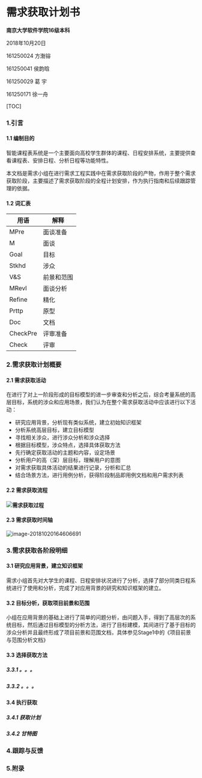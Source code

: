 # 需求获取计划书

**南京大学软件学院16级本科**

2018年10月20日



161250024 方渤镕

161250041 侯韵晗

161250029 葛    宇

161250171 徐一舟



[TOC]

### 1.引言

#### 1.1 编制目的

​	智能课程表系统是一个主要面向高校学生群体的课程、日程安排系统，主要提供查看课程表、安排日程、分析日程等功能特性。

​	本文档是需求小组在进行需求工程实践中在需求获取阶段的产物，作用于整个需求获取阶段，主要描述了需求获取阶段的全程计划安排，作为执行指南和后续跟踪管理的依据。

#### 1.2 词汇表

| 用语     | 解释       |
| -------- | ---------- |
| MPre     | 面谈准备   |
| M        | 面谈       |
| Goal     | 目标       |
| Stkhd    | 涉众       |
| V&S      | 前景和范围 |
| MRevl    | 面谈分析   |
| Refine   | 精化       |
| Prttp    | 原型       |
| Doc      | 文档       |
| CheckPre | 评审准备   |
| Check    | 评审       |



### 2.需求获取计划概要

#### 2.1 需求获取活动

​	在进行了对上一阶段形成的目标模型的进一步审查和分析之后，综合考量系统的高层目标，系统的涉众和应用场景，我们认为在整个需求获取活动中应该进行以下活动：

- 研究应用背景，分析现有类似系统，建立初始知识框架
- 分析系统高层目标，建立目标模型
- 寻找相关涉众，进行涉众分析和涉众选择
- 根据目标模型，涉众特点，选择具体获取方法
- 先行确定获取活动的主题和内容，设定场景
- 分析用户的高（深）层目标，理解用户的意图
- 对需求获取具体活动的结果进行记录，分析和汇总
- 结合场景方法，进行用例分析，获得阶段制品即用例文档和用户需求列表

#### 2.2 需求获取流程

#### ![需求获取过程](assets/需求获取过程-0024579.Png)

#### 2.3 需求获取时间轴

![image-20181020164606691](assets/image-20181020164606691.png)

### 3.需求获取各阶段明细

#### 3.1 研究应用背景，建立知识框架

​	需求小组首先对大学生的课程、日程安排状况进行了分析，选择了部分同类日程系统进行了使用和分析，完成了对应用背景的研究和知识框架的建立。

#### 3.2 目标分析，获取项目前景和范围

小组在应用背景的基础上进行了简单的问题分析，由问题入手，得到了高层次的系统目标，然后通过目标模型的分析方法，进行了目标建模，其间进行了基于目标的涉众分析并且最终形成了项目前景和范围文档，具体参见Stage1中的《项目前景与范围分析文档》

#### 3.3 选择获取方法

##### 3.3.1 。。。

##### 3.3.2 。。。

#### 3.4 执行获取

##### 3.4.1 获取计划

##### 3.4.2 甘特图

### 4.跟踪与反馈

### 5.附录